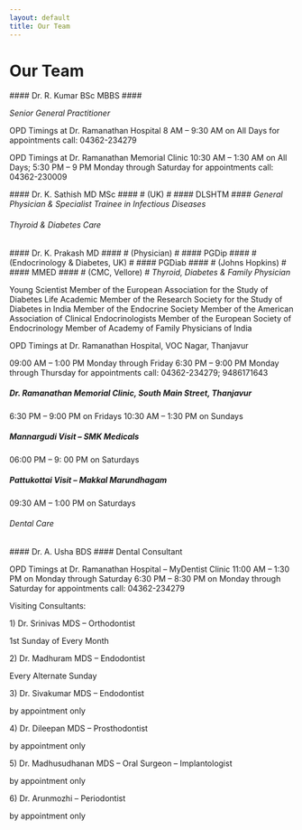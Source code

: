 ```yaml
---
layout: default
title: Our Team
---
```


# Our Team #

<i class="fa fa-user-md fa-2x" aria-hidden="true"></i> #### Dr. R. Kumar BSc MBBS ####

*Senior General Practitioner*

OPD Timings at Dr. Ramanathan Hospital
8 AM – 9:30 AM on All Days
for appointments call: 04362-234279

OPD Timings at Dr. Ramanathan Memorial Clinic
10:30 AM – 1:30 AM on All Days; 5:30 PM – 9 PM Monday through Saturday
for appointments call: 04362-230009

<i class="fa fa-user-md fa-2x" aria-hidden="true"></i> #### Dr. K. Sathish MD MSc #### # (UK) # #### DLSHTM ####
*General Physician & Specialist Trainee in Infectious Diseases*

###### Thyroid & Diabetes Care ######

<i class="fa fa-user-md fa-2x" aria-hidden="true"></i> #### Dr. K. Prakash MD #### # (Physician) # #### PGDip #### # (Endocrinology & Diabetes, UK) # #### PGDiab #### # (Johns Hopkins) # #### MMED #### # (CMC, Vellore) #
*Thyroid, Diabetes & Family Physician*

<i class="fa fa-chevron-circle-right" aria-hidden="true"></i>Young Scientist Member of the European Association for the Study of Diabetes
<i class="fa fa-chevron-circle-right" aria-hidden="true"></i>Life Academic Member of the Research Society for the Study of Diabetes in India
<i class="fa fa-chevron-circle-right" aria-hidden="true"></i>Member of the Endocrine Society
<i class="fa fa-chevron-circle-right" aria-hidden="true"></i>Member of the American Association of Clinical Endocrinologists
<i class="fa fa-chevron-circle-right" aria-hidden="true"></i>Member of the European Society of Endocrinology
<i class="fa fa-chevron-circle-right" aria-hidden="true"></i>Member of Academy of Family Physicians of India

 

<i class="fa fa-quote-left fa-3x fa-pull-left fa-border" aria-hidden="true"></i> OPD Timings at Dr. Ramanathan Hospital, VOC Nagar, Thanjavur

09:00 AM – 1:00 PM Monday through Friday
6:30 PM – 9:00 PM Monday through Thursday
for appointments call: 04362-234279; 9486171643

##### Dr. Ramanathan Memorial Clinic, South Main Street, Thanjavur #####

6:30 PM – 9:00 PM on Fridays
10:30 AM – 1:30 PM on Sundays

##### Mannargudi Visit – SMK Medicals #####

06:00 PM – 9: 00 PM on Saturdays

##### Pattukottai Visit – Makkal Marundhagam ##### 

09:30 AM – 1:00 PM on Saturdays

###### Dental Care ###### 

<i class="fa fa-user-md fa-2x" aria-hidden="true"></i> #### Dr. A. Usha BDS  #### 
Dental Consultant

<i class="fa fa-quote-left fa-3x fa-pull-left fa-border" aria-hidden="true"></i> OPD Timings at Dr. Ramanathan Hospital – MyDentist Clinic
11:00 AM – 1:30 PM on Monday through Saturday
6:30 PM – 8:30 PM on Monday through Saturday
for appointments call: 04362-234279

Visiting Consultants:

<i class="fa fa-user-md fa-1g" aria-hidden="true"></i> 1) Dr. Srinivas MDS – Orthodontist

1st Sunday of Every Month

<i class="fa fa-user-md fa-1g" aria-hidden="true"></i> 2) Dr. Madhuram MDS – Endodontist

Every Alternate Sunday

<i class="fa fa-user-md fa-1g" aria-hidden="true"></i> 3) Dr. Sivakumar MDS – Endodontist

by appointment only

<i class="fa fa-user-md fa-1g" aria-hidden="true"></i> 4) Dr. Dileepan MDS – Prosthodontist

by appointment only

<i class="fa fa-user-md fa-1g" aria-hidden="true"></i> 5) Dr. Madhusudhanan MDS – Oral Surgeon – Implantologist

by appointment only

<i class="fa fa-user-md fa-1g" aria-hidden="true"></i> 6) Dr. Arunmozhi – Periodontist

by appointment only
